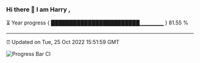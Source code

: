 ### Hi there 👋 I am Harry , 

⏳ Year progress { ████████████████████████▁▁▁▁▁▁ } 81.55 %

---

⏰ Updated on Tue, 25 Oct 2022 15:51:59 GMT

![Progress Bar CI](https://github.com/duykhang68/duykhang68/workflows/Progress%20Bar%20CI/badge.svg)
